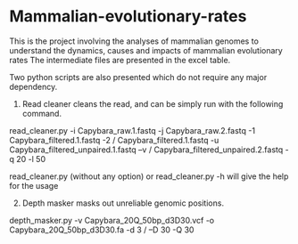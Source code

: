 # Mammalian-evolutionary-rates
This is the project involving the analyses of mammalian genomes to understand the dynamics, causes and impacts of mammalian evolutionary rates 
The intermediate files are presented in the excel table.

Two python scripts are also presented which do not require any major dependency.

1. Read cleaner cleans the read, and can be simply run with the following command.

read_cleaner.py -i Capybara_raw.1.fastq -j  Capybara_raw.2.fastq -1  Capybara_filtered.1.fastq -2  / 
Capybara_filtered.1.fastq -u Capybara_filtered_unpaired.1.fastq –v / Capybara_filtered_unpaired.2.fastq -q 20 -l 50

read_cleaner.py (without any option) or read_cleaner.py -h will give the help for the usage


2. Depth masker masks out unreliable genomic positions.

depth_masker.py -v Capybara_20Q_50bp_d3D30.vcf -o Capybara_20Q_50bp_d3D30.fa  -d 3 /
 –D 30 -Q 30 

